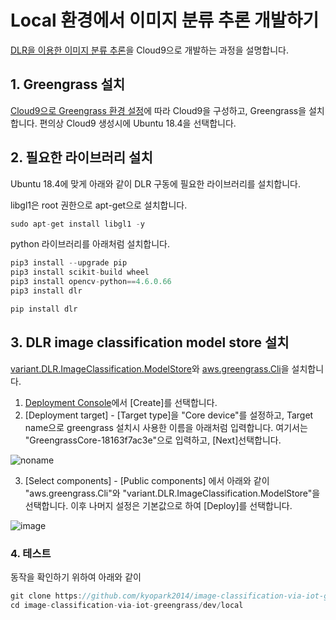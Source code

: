 # Local 환경에서 이미지 분류 추론 개발하기 

[DLR을 이용한 이미지 분류 추론](https://github.com/kyopark2014/image-classification-via-iot-greengrass/tree/main/dlr-inference)을 Cloud9으로 개발하는 과정을 설명합니다. 

## 1. Greengrass 설치

[Cloud9으로 Greengrass 환경 설정](https://github.com/kyopark2014/iot-greengrass/blob/main/cloud9.md)에 따라 Cloud9을 구성하고, Greengrass을 설치합니다. 편의상 Cloud9 생성시에 Ubuntu 18.4을 선택합니다.

## 2. 필요한 라이브러리 설치

Ubuntu 18.4에 맞게 아래와 같이 DLR 구동에 필요한 라이브러리를 설치합니다.
 
libgl1은 root 권한으로 apt-get으로 설치합니다.

```java
sudo apt-get install libgl1 -y
```

python 라이브러리를 아래처럼 설치합니다. 

```java
pip3 install --upgrade pip
pip3 install scikit-build wheel 
pip3 install opencv-python==4.6.0.66 
pip3 install dlr

pip install dlr 
```

## 3. DLR image classification model store 설치

[variant.DLR.ImageClassification.ModelStore](https://docs.aws.amazon.com/greengrass/v2/developerguide/dlr-image-classification-model-store-component.html?icmpid=docs_gg_console)와 [aws.greengrass.Cli](https://docs.aws.amazon.com/greengrass/v2/developerguide/greengrass-cli-component.html?icmpid=docs_gg_console)을 설치합니다.

1) [Deployment Console](https://ap-northeast-2.console.aws.amazon.com/iot/home?region=ap-northeast-2#/greengrass/v2/deployments)에서 [Create]를 선택합니다.
2) [Deployment target] - [Target type]을 "Core device"를 설정하고, Target name으로 greengrass 설치시 사용한 이름을 아래처럼 입력합니다. 여기서는 "GreengrassCore-18163f7ac3e"으로 입력하고, [Next]선택합니다. 

![noname](https://user-images.githubusercontent.com/52392004/210171401-a8b07744-97fd-47b4-99a2-6f3bffd55252.png)

3) [Select components] - [Public components] 에서 아래와 같이 "aws.greengrass.Cli"와 "variant.DLR.ImageClassification.ModelStore"을 선택합니다. 이후 나머지 설정은 기본값으로 하여 [Deploy]를 선택합니다. 

![image](https://user-images.githubusercontent.com/52392004/210172225-586dfc6d-a4e6-48cc-a842-f14d14d3ca02.png)


### 4. 테스트 

동작을 확인하기 위하여 아래와 같이 

```java
git clone https://github.com/kyopark2014/image-classification-via-iot-greengrass
cd image-classification-via-iot-greengrass/dev/local
```

